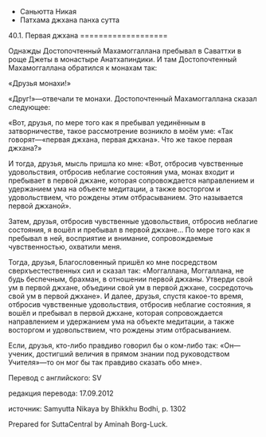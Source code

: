 









* Саньютта Никая
* Патхама джхана панха сутта


40\.1\. Первая джхана
\=\=\=\=\=\=\=\=\=\=\=\=\=\=\=\=\=\=\=



Однажды Достопочтенный Махамоггаллана пребывал в Саваттхи в роще Джеты в монастыре Анатхапиндики\. И там Достопочтенный Махамоггаллана обратился к монахам так:


«Друзья монахи\!»


«Друг\!»—отвечали те монахи\. Достопочтенный Махамоггаллана сказал следующее:


«Вот, друзья, по мере того как я пребывал уединённым в затворничестве, такое рассмотрение возникло в моём уме: «Так говорят—«первая джхана, первая джхана»\. Что же такое первая джхана?»


И тогда, друзья, мысль пришла ко мне: «Вот, отбросив чувственные удовольствия, отбросив неблагие состояния ума, монах входит и пребывает в первой джхане, которая сопровождается направлением и удержанием ума на объекте медитации, а также восторгом и удовольствием, что рождены этим отбрасыванием\. Это называется первой джханой»\.


Затем, друзья, отбросив чувственные удовольствия, отбросив неблагие состояния, я вошёл и пребывал в первой джхане… По мере того как я пребывал в ней, восприятие и внимание, сопровождаемые чувственностью, охватили меня\.


Тогда, друзья, Благословенный пришёл ко мне посредством сверхъестественных сил и сказал так: «Моггаллана, Моггаллана, не будь беспечным, брахман, в отношении первой джханы\. Утверди свой ум в первой джхане, объедини свой ум в первой джхане, сосредоточь свой ум в первой джхане»\. И далее, друзья, спустя какое\-то время, отбросив чувственные удовольствия, отбросив неблагие состояния, я вошёл и пребывал в первой джхане, которая сопровождается направлением и удержанием ума на объекте медитации, а также восторгом и удовольствием, что рождены этим отбрасыванием\.


Если, друзья, кто\-либо правдиво говорил бы о ком\-либо так: «Он—ученик, достигший величия в прямом знании под руководством Учителя»—то он мог бы так правдиво сказать обо мне»\.



Перевод с английского: SV


редакция перевода: 17\.09\.2012


источник: Samyutta Nikaya by Bhikkhu Bodhi, p\. 1302


Prepared for SuttaCentral by Aminah Borg\-Luck\.






